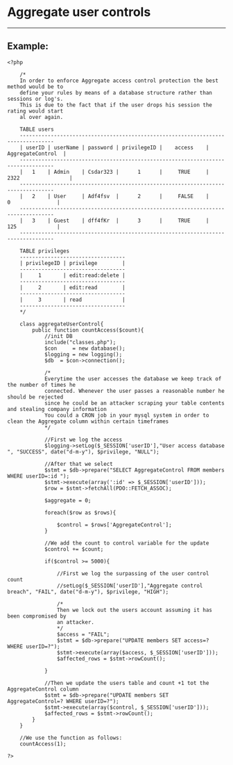 # Aggregate user controls
-------

## Example:

    <?php

    	/*
    	In order to enforce Aggregate access control protection the best method would be to
    	define your rules by means of a database structure rather than sessions or log's.
    	This is due to the fact that if the user drops his session the rating would start
    	al over again.

    	TABLE users
    	---------------------------------------------------------------------------------   
    	| userID | userName | password | privilegeID |    access    | AggregateControl	|
    	---------------------------------------------------------------------------------  
    	|   1    | Admin    | Csdar323 |      1      |     TRUE     |		2322	        	|
    	---------------------------------------------------------------------------------   
    	|   2    | User     | Adf4fsv  |      2      |     FALSE    |	  0               |
    	---------------------------------------------------------------------------------  
    	|   3    | Guest    | dff4fKr  |      3      |     TRUE     |	  125             |
    	---------------------------------------------------------------------------------

    	TABLE privileges
    	----------------------------------   
    	| privilegeID | privilege        |
    	----------------------------------
    	|     1       | edit:read:delete |
    	----------------------------------
    	|     2       | edit:read        |
    	----------------------------------
    	|     3       | read             |
    	----------------------------------
    	*/

    	class aggregateUserControl{
    		public function countAccess($count){
    			//init DB
    			include("classes.php");
    			$con     = new database();
    			$logging = new logging();
    			$db  = $con->connection();

    			/*
    			Everytime the user accesses the database we keep track of the number of times he
    			connected. Whenever the user passes a reasonable number he should be rejected
    			since he could be an attacker scraping your table contents and stealing company information
    			You could a CRON job in your mysql system in order to clean the Aggregate column within certain timeframes
    			*/

    			//First we log the access
    			$logging->setLog($_SESSION['userID'],"User access database ", "SUCCESS", date("d-m-y"), $privilege, "NULL");

    			//After that we select
    			$stmt = $db->prepare("SELECT AggregateControl FROM members WHERE userID=:id ");
    			$stmt->execute(array(':id' => $_SESSION['userID']));
    			$row = $stmt->fetchAll(PDO::FETCH_ASSOC);

    			$aggregate = 0;

    			foreach($row as $rows){

    				$control = $rows['AggregateControl'];
    			}

    			//We add the count to control variable for the update
    			$control += $count;

    			if($control >= 5000){

    				//First we log the surpassing of the user control count
    				//setLog($_SESSION['userID'],"Aggregate control breach", "FAIL", date("d-m-y"), $privilege, "HIGH");

    				/*
    				Then we lock out the users account assuming it has been compromised by
    				an attacker.
    				*/
    				$access = "FAIL";
    				$stmt = $db->prepare("UPDATE members SET access=? WHERE userID=?");
    				$stmt->execute(array($access, $_SESSION['userID']));
    				$affected_rows = $stmt->rowCount();

    			}			

    			//Then we update the users table and count +1 tot the AggregateControl column
    			$stmt = $db->prepare("UPDATE members SET AggregateControl=? WHERE userID=?");
    			$stmt->execute(array($control, $_SESSION['userID']));
    			$affected_rows = $stmt->rowCount();
    		}
    	}

    	//We use the function as follows:
    	countAccess(1);

    ?>

